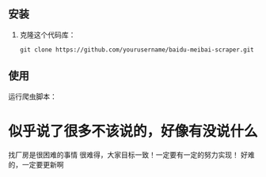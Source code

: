 ## 安装
1. 克隆这个代码库：
    ```
    git clone https://github.com/yourusername/baidu-meibai-scraper.git
    ```
## 使用
运行爬虫脚本：
# 似乎说了很多不该说的，好像有没说什么
找厂房是很困难的事情
很难得，大家目标一致！一定要有一定的努力实现！
好难的，一定要更新啊
